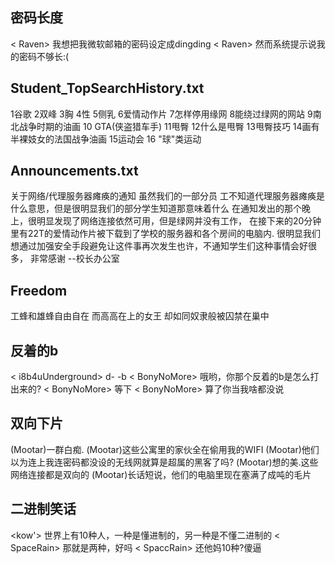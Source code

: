 ## 密码长度
< Raven> 我想把我微软邮箱的密码设定成dingding
< Raven> 然而系统提示说我的密码不够长:(

## Student_TopSearchHistory.txt
1谷歌
2双峰
3胸 
4性
5侧乳
6爱情动作片
7怎样停用缘网
8能绕过绿网的网站
9南北战争时期的油画
10 GTA(侠盗猎车手)
11甩臀
12什么是甩臀
13甩臀技巧
14画有半裸妓女的法国战争油画
15运动会
16 "球"类运动

## Announcements.txt
关于网络/代理服务器瘫痪的通知
虽然我们的一部分员 工不知道代理服务器瘫痪是什么意思，但是很明显我们的部分学生知道那意味着什么
在通知发出的那个晚上，很明显发现了网络连接依然可用，但是绿网并没有工作，
在接下来的20分钟里有22T的爱情动作片被下载到了学校的服务器和各个房间的电脑内.
很明显我们想通过加强安全手段避免让这件事再次发生也许，不通知学生们这种事情会好很多，
非常感谢
--校长办公室

## Freedom
工蜂和雄蜂自由自在
	而高高在上的女王
		却如同奴隶般被囚禁在巢中

## 反着的b
< i8b4uUnderground> d- -b
< BonyNoMore> 哦哟，你那个反着的b是怎么打出来的?
< BonyNoMore> 等下
< BonyNoMore> 算了你当我啥都没说

## 双向下片
(Mootar)一群白痴.
(Mootar)这些公寓里的家伙全在偷用我的WIFI
(Mootar)他们以为连上我连密码都没设的无线网就算是超属的黑客了吗?
(Mootar)想的美.这些网络连接都是双向的
(Mootar)长话短说，他们的电脑里现在塞满了成吨的毛片

## 二进制笑话
<kow'> 世界上有10种人，一种是懂进制的，另一种是不懂二进制的
< SpaceRain> 那就是两种，好吗
< SpaccRain> 还他妈10种?傻逼
